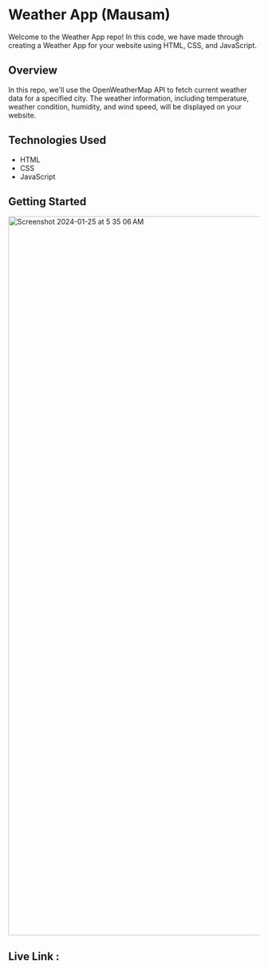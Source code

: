 # Weather App (Mausam)

Welcome to the Weather App repo! In this code, we have made through creating a Weather App for your website using HTML, CSS, and JavaScript.

## Overview

In this repo, we'll use the OpenWeatherMap API to fetch current weather data for a specified city. The weather information, including temperature, weather condition, humidity, and wind speed, will be displayed on your website.

## Technologies Used

- HTML
- CSS
- JavaScript

## Getting Started

<img width="1440" alt="Screenshot 2024-01-25 at 5 35 06 AM" src="https://github.com/alikeayush/Weather-App/assets/95569014/ff8e958d-85a0-4b18-9a7d-0156487746c8">


## Live Link : 


